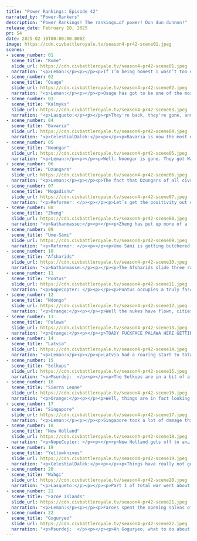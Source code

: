 ```yaml
---
title: "Power Rankings: Episode 42"
narrated_by: "Power-Rankers"
description: "Power Rankings! The rankings…of power! Dun dun dunnnn!"
release_date: February 18, 2025
pr: S4
date: 2025-02-18T00:00:00.000Z
image: https://cdn.civbattleroyale.tv/season4-pr42-scene01.jpeg
scenes:
- scene_number: 01
  scene_title: "Rome"
  slide_url: https://cdn.civbattleroyale.tv/season4-pr42-scene01.jpeg
  narration: "<p>Leman:</p><p></p><p>If I’m being honest I wasn’t too excited about Rome coming into this season. They seemed, to me, to just be another Italian civ. Maybe they’d build a nice little empire on the Mediterranean but fail to project power out from that. They ended up being a much scrappier underdog than I expected.</p><p></p><p>Rome kicked the game off with some decent settling, forming the bones of an empire that looked a lot like what the Normans built last time. Rome fought with some of its neighbors but they really didn’t get going until their wars with Mamluks, wars that left the latter all but completely eliminated and the former holding massive Egyptian cities. With that decisive victory, Rome continued the game by throwing hands with anyone within striking distance. They took cities from Royal Hungary, Burgundy and even Sierra Leone, rising all the way up to 15th on the PRs.</p><p></p><p>However, despite Rome’s scrappy, underdog war declarations, they were never quite able to put together an economy that rivaled the top players. As their neighbors fell, one by one, Rome found themselves sandwiched between rival superpowers: Sierra Leone in Africa and Faroes in Europe. However, that didn’t stop them. In fact, at Rome’s peak, Rome handily and surprisingly defeated Sierra Leone, pushing deep into the Sahara.</p><p> </p><p>However, all of that was cut short by the Faroes who declared war right as Rome was winning in Africa. While Rome was able to make it out of their war with Sierra Leone with their gains intact, they were no match for Faroes.</p><p></p><p>Or so we thought. Rome put everything they had into stopping Faroes at the Alps. And it worked! Faroes was able to capture a few colonies in Spain, France and Corsica, but never was able to break into Rome’s Italian core. It took everything they had but Rome was able to hold off the strongest civ in the game at the time. </p><p></p><p>Unfortunately, they had nothing left when Sierra Leone came back. In subsequent wars Sierra Leone forced Rome out of Africa, out of the Mediterranean, and out of Italy, leaving Rome with Antioch in Greece (and just enough troops to eliminate Kazan of all civs, like what on earth?). Most of what Rome was left with had to be gifted to Faroes for a final peace.</p><p></p><p>Rome was left with just that single Greek city during total war. And it only took two turns for that city to fall to Pontus. But Rome wasn’t quite done yet. As heroically as they had held off Faroes, Rome managed to limp into Rome one final time, before finally being eliminated by Sierra Leone in their eponymous capital city. </p>"
- scene_number: 02
  scene_title: "Osage"
  slide_url: https://cdn.civbattleroyale.tv/season4-pr42-scene02.jpeg
  narration: "<p>Leman:</p><p></p><p>Osage has got to be one of the most memorable civs in the whole BR. They kicked off the whole thing by kicking around, and eventually killing Shawnee. They beat back the much, much more powerful Pueblo, even after Pueblo had citadelled right up to the Osage capital. And then they even killed Crow and warred with Yellowknives during their rise to power. And despite all these achievements Osage never amounted to much in the first 600 turns of the game. Their early warmongering left their stats in the dust, their diplomacy in tatters, and their reputation among the PRs underground. They spent the vast majority of the midgame skirmishing with the Taino and being cut in half by various more powerful North American civs.</p><p></p><p>The turning point came when Wahgi decided that it would build millions and millions of troops, sending their military all across the world, carpeting far away lands with peacekeepers. And Osage looked at that and thought - “I should do that.” And do that they did. While Wahgi’s carpets were oppressive and suffocating, Osages were quirky and charming. The underdog snapped up cities from the strangest civs, taking cities from Rome, Dzungars, and Ikko-Ikki thousands of miles from their North American core in a scattershot attempt to recreate fan favorites from years past like Finland. Everyone loved them. </p><p></p><p>Then, in a cruel twist of fate, Osage was taken down during its prime - a recurring theme in this season. Right after grabbing a few Ikko-Ikki colonies from under their noses, Yellowknives decided to put an end to Osage’s shenanigans, and cut their North American neighbor down in the blink of an eye. They were left with a single city and 100,000 troops scattered around central Asia and western Australia. </p><p></p><p>Unsurprisingly, in Total War, it didn’t take long for New Holland to take out Osage’s final city during total war. But Osage wasn’t quite done yet. Pawhuska’s soldiers were still out there. Popping up in random places. Like Merv. Or Irtysh. Each city capture only lasted a mere turn, the Osage were never able to hold any territory for long.The wily sniper was last spotted in Pataway, only for his insurrection to be put down by the Palawa. That seemed to be the end of the Osage in the civilization battle royale.</p><p></p><p>Or is it?</p><p></p><p>Pawhuska still has a fighting force of 11,866 soldiers spread throughout the world. Who knows what they’ll do in the next episode.</p>"
- scene_number: 03
  scene_title: "Kalmyks"
  slide_url: https://cdn.civbattleroyale.tv/season4-pr42-scene03.jpeg
  narration: "<p>Lasqueto:</p><p></p><p>They're back, they're gone, and they're back again? Nebby needs to install a revolving door on that sub.</p><p>Okay so there's gonna need to be a little explanation. The sudden Kalmyk rererevival isn't just pluck and opportunism; it's a bug, but a hilarious bug. </p><p></p><p>Basically, their UA spawns a cavalry unit at the capital when a city converts to their religion. Sounds simple enough, right? The issue is, Emerald forgot to check if they still own their capital, or control their religion. It's still firing! You might have seen a few wandering Kalmyk knights over the past few episodes. Those weren't survivors; the UA was tryna spawn them in Astrakhan and they got kicked out due to the lack of open borders. </p><p></p><p>Things change a bit when they're at war. Now when the knight spawns, the game reads it as being an enemy unit in the city, and assumes it must have captured it, regardless of defense or hp. So yeah, as long as there's cities converting, the Kalmyks are effectively unkillable. Lacs is aware and it'll probably be patched in the next few episodes, but let's just appreciate it while it lasts. We truly a worthy successor to the likes of Laos and Castile.</p>"
- scene_number: 04
  scene_title: "Bavaria"
  slide_url: https://cdn.civbattleroyale.tv/season4-pr42-scene04.jpeg
  narration: "<p>CelestialDalek:</p><p></p><p>Bavaria is now the most dead civ that’s currently alive and isn’t currently alive because of a hilarious bug. Currently, their last city is in the deep black, and multiple civs have units in range to take it. They’re dead pretty much immediately on the next turn. But hey, I don’t have to write their eulogy, that’s whoever gets them next week’s job.</p>"
- scene_number: 05
  scene_title: "Noongar"
  slide_url: https://cdn.civbattleroyale.tv/season4-pr42-scene05.jpeg
  narration: "<p>Leman:</p><p></p><p>Well. Noongar is gone. They got Wahgi-ed completely. It makes sense. Wahgi’s weakest neighbor collapsed almost immediately after war began. It’s sad to see, but at the end of the day, it’s what we all expected. Noongar has an arctic colony left still and they could potentially linger for a turn or two, but I fully expect Noongar to be Noon-gone next week.</p>"
- scene_number: 06
  scene_title: "Dzungars"
  slide_url: https://cdn.civbattleroyale.tv/season4-pr42-scene06.jpeg
  narration: "<p>Leman:</p><p></p><p>The fact that Dzungars of all civs are looking like they’re going to outlive four civs is insane. I don’t know why Goguryeo hasn’t killed them either.</p>"
- scene_number: 07
  scene_title: "Mogadishu"
  slide_url: https://cdn.civbattleroyale.tv/season4-pr42-scene07.jpeg
  narration: "<p>Reformer: </p><p></p><p>Let’s get the positivity out of the way first: Mogadishu is surviving better than I expected! Sure, Sierra Leone has ravaged the Horn, but other than that, Ndongo and Singapore have largely been focused on other theatres, and Wahgi’s haphazard attacks don’t seem to have touched Mogadishu. Altogether, Mogadishu only lost two cities this episode! How grand. Now that we’re done with positivity, let me remind you it’s been FIVE TURNS. Mogadishu has plenty of time to collapse, and collapse they will. Mogadishu is down to eleven cities, all of them vulnerable to the first serious offensive that comes along. In the meantime, they’ll probably keep on resurrecting Qarmatians for as long as they can. Rock on, baby. </p>"
- scene_number: 08
  scene_title: "Zheng"
  slide_url: https://cdn.civbattleroyale.tv/season4-pr42-scene08.jpeg
  narration: "<p>Nathanmasse:</p><p></p><p>Zheng has put up more of a fight than I expected from them.  Sandwiched between Goguryeo and Wahgi there was little chance they would either respite or opportunities to advance.  But I have to say, they’ve performed better than I feared.  The nukes they’ve been hit with are nothing short of debilitating, but their navy has done a lot of work to keep Wahgi at bay and even managed to flip one or two of Goguryeo’s cities in Hawaii.  </p><p></p><p>The bad news is their stoic defense has come at a heavy cost in men and materiel.  Their military strength has declined by 77% from before Total War, a figure exceeded only by Noongar and Bavaria.  They simply don’t have the depth to recoup these losses and I fear the collapse we began to see at the end of this episode will only accelerate in the next.</p>"
- scene_number: 09
  scene_title: "Ume-Sámi"
  slide_url: https://cdn.civbattleroyale.tv/season4-pr42-scene09.jpeg
  narration: "<p>Reformer: </p><p></p><p>Ume Sámi is getting butchered by…Latvia. And Faroes are here too! Say hi to Faroes! Okay, enough of the background characters. Latvian troops are crossing the Baltic Sea en masse, and Ume Sámi does seem to be putting up some resistance, but the resistance is meager and ineffective. Ume Sámi’s performance in Total War so far is as low energy as their performance overall. Humiliating yet completely in-character. Also in-character is the fact that their stats are buoyed by their respectable tech while their military languishes. It’s just a matter of who gets more of Ume-Sámi land at this point. </p>"
- scene_number: 10
  scene_title: "Afsharids"
  slide_url: https://cdn.civbattleroyale.tv/season4-pr42-scene10.jpeg
  narration: "<p>Nathanmasse:</p><p></p><p>The Afsharids slide three ranks this week, as the full weight of the predicament begins to sink in.  They’ve lost 16 of the 31 cities with which they started Total War, leaving them dead-last just ahead of Noongar (-15 cities) in terms of losses.  Unfortunately, despite their best efforts, things don’t exactly appear to be improving for them either.  Wahgi has taken the lion’s share of the Afsharid’s cities, the Selkups are putting a lot of pressure from the north even with their tech disadvantage, and continuous Kalmyk revolts have weakened their position at the base of the Caucasus.  </p><p></p><p>At least Pontus seems to have faced just as much trouble from Wahgi, giving the Afsharids a somewhat stable border from which to push back to the north and east.  But there’s little hope they will be able to turn this around. They are desperately short of units and the majority of their remaining cities are either puppets and cannot build units or are in revolt (from being captured or from Pontus’ UA).   A few well-placed nukes might be able to halt the Selkup and Wahgi advances but that’s the best they can hope for in the short turn.</p>"
- scene_number: 11
  scene_title: "Pontus"
  slide_url: https://cdn.civbattleroyale.tv/season4-pr42-scene11.jpeg
  narration: "<p>NopeCopter: </p><p></p><p>Pontus occupies a truly fascinating position in the game’s roster right now, where they are completely and utterly out of the running for the title of X4’s winner, and yet they just might be the single most important civ in the game (or at least, they’re not far behind the Wahgi). The reason comes down to their UA: when Pontus defeats an enemy civ’s unit, that enemy civ faces Resistance in every city they own that they did not found. This is a hefty punishment, stopping all production in affected cities, and it’s already been shaping Total War - the Wahgi and Sierra Leone in particular have had large portions of their empire outright shut down. It remains to be seen just how much this will impact the fates of these two powerhouses, but it could be game-changing. As for Pontus themselves… well, again, they’re not going to win, but it’s not like anybody’s in a hurry to eliminate them, either. The Middle East is pretty defensible, and with Sierra Leone and the Afsharids both busy, there’s not much to worry about for now. Make no mistake, eventually somebody will get around to wiping this vector of the Resistance Plague off the map, but it seems likely that they’ll be around to cause problems for their neighbors for plenty of turns to come.</p>"
- scene_number: 12
  scene_title: "Ndongo"
  slide_url: https://cdn.civbattleroyale.tv/season4-pr42-scene12.jpeg
  narration: "<p>Orange:</p><p></p><p>Well the nukes have flown, cities changed hands, and where does Nzinga find herself? In basically the same state as they started. Well, they lost a bit, had some stuff nuked, but it was overall not that bad. But the issue is, while they’ve been thinned down a bit, and Sierra Leone has too, SL still looms much larger. And also SL still has a lot of nukes left. Nzinga really needs to step on the unit production gas and start taking cities before it's too late.</p>"
- scene_number: 13
  scene_title: "Palawa"
  slide_url: https://cdn.civbattleroyale.tv/season4-pr42-scene13.jpeg
  narration: "<p>Orange:</p><p></p><p>TOADY FUCKFACE PALAWA HERE GETTING SAVED BY THEIR OVERLORD WAHGI SO THEY CAN UNJUSTLY OUTLAST THE MUCH BETTER IN EVERY WAY NOONGAR. SCREW YOU PALAWA YOU DON’T DESERVE THIS, YOU NEVER DESERVED THIS. WAHGI SHOULD’VE ROLLED OVER YOU FIRST.</p>"
- scene_number: 14
  scene_title: "Latvia"
  slide_url: https://cdn.civbattleroyale.tv/season4-pr42-scene14.jpeg
  narration: "<p>Leman:</p><p></p><p>Latvia had a roaring start to total war. They wasted no time putting their full carpet to use by annihilating Bavaria, pushing into Ume Sami and kicking Pontus out of Ukraine. They are one of a small handful of civs to end the first episode of Total War with more cities than they started with. Truly a feat to be celebrated – Latvia is doing excellently this total war. </p><p></p><p>That being said, I have to temper the hype a little bit. It before I list all the reason Latvia’s about have a bad episode I want to make it clear – most civs are going to have a bad time. The nature of a civ like Latvia in total war (big army, few techs) is to have an explosive opening and then falter when their standing army is used up and their production cannot keep up with the big dogs. That’s kind of just how Total War works. Latvia’s excellent, excellent opening bodes well for them though, and hopefully have had covered enough ground to weather the oncoming storm.</p><p></p><p>Latvia has used up 58% of their standing army. They used up 300 thousand troops and are left with 220,000. Right on the horizon the Faroe Islands barely lost any of their military and have 550,000 troops. In fact, Latvia might have already peaked. The Faroes have already begun pushing into Scandinavia and, off screen, made some gains. They have ten times Latvia’s production, over double their military, and are sitting 52 nukes. Latvia used up all but four. I’m fairly certain the tides are about to turn, and I hope Latvia can show the same scrappy resolve it showed in this episode, against Faroes next week.</p><p></p>"
- scene_number: 15
  scene_title: "Selkups"
  slide_url: https://cdn.civbattleroyale.tv/season4-pr42-scene15.jpeg
  narration: "<p>Msurdej:  </p><p></p><p>The Selkups are in a bit of a pickle. To the east, Goguryeo holds the line, cities flipping back and forth as units are thrown into the meat grinder. To the south, Selkups are pushing towards the Afsharids, cities like Merv blinking off the map. To the west, Selkups hold the line against the Latvian advance. But Vonya is going to crack eventually. Their production isn't starting to crumble, their effective tech is 0, they can't break 90 techs, and they're about to go bankrupt. Holy Halibuts, the Selkups are just a weaker version of Wahgi. Their holding out for now, but it's only a matter of time before that green turns a shade of red.</p>"
- scene_number: 16
  scene_title: "Sierra Leone"
  slide_url: https://cdn.civbattleroyale.tv/season4-pr42-scene16.jpeg
  narration: "<p>Orange:</p><p></p><p>Well, things are in fact looking good. Ndongo is slowly being whittled down, they’re expanding into Arabia, and they’re looking to push back the Faroes. However, they are still in debt and getting barely any science, and they need those final Future Worlds technologies if they want to properly stand at the top. For now, they are just gonna be sitting here barely out of reach until they can fix this issue.</p>"
- scene_number: 17
  scene_title: "Singapore"
  slide_url: https://cdn.civbattleroyale.tv/season4-pr42-scene17.jpeg
  narration: "<p>Leman:</p><p></p><p>Singapore took a lot of damage this week. They didn’t capture a single city, lost three, and had five more completely vaporized. However, luckily, all of this destruction didn’t take place in their core, but in India. Despite being right next to Wahgi’s core, Singapore was able to, honestly, kind of easily, defend their homeland against millions and millions of Wahgi drones. This is honestly key for them, had the core fallen, Singapore would have been done for. But I guess 25 techs give you some insane defensive benefits. </p><p></p><p>Singapore technically isn’t out of the woods just yet. Wahgi still has the largest military on the planet by an order of magnitude and could technically still make one last push to break them, but I think that Singapore might just be alright. The real task now is to get out from under the Wahgi boot long enough to expand. It’s no use if Singapore can weather Wahgi only to be crushed by Goguryeo later.</p><p></p>"
- scene_number: 18
  scene_title: "New Holland"
  slide_url: https://cdn.civbattleroyale.tv/season4-pr42-scene18.jpeg
  narration: "<p>NopeCopter: </p><p></p><p>New Holland gets off to an… underwhelming start to Total War, owing largely to their abysmal unit carpet. Despite having 20 techs over the Wahgi, they’ve managed to lose multiple cities to the purple horde, and they’re not exactly threatening to retake them just yet. Of course, the expectation is that the Wahgi are going to collapse under their own weight before long, but whether New Holland can reclaim their lost lands and unite South America (and whether they’ll be able to remain competitive even after that) remains to be seen. Losing a lot of the eastern seaboard of North America to the Yellowknives is also rough, and means that New Holland is going to seriously struggle to break out of their home continent and unite the cylinder. On the plus side, though, they have been attacking the Wahgi holdings in Central America - it’s not a whole lot, but at least they’re not entirely on the defensive. Opinions on New Holland’s chances of winning the whole game have soured a lot as a result of this lackluster opening performance, but make no mistake, they’re still a pretty mighty civ - at least on paper. Hopefully they can prove that they can still make things happen in practice, too.</p>"
- scene_number: 19
  scene_title: "Yellowknives"
  slide_url: https://cdn.civbattleroyale.tv/season4-pr42-scene19.jpeg
  narration: "<p>CelestialDalek:</p><p></p><p>Things have really not gone well for the Yellowknives this episode. They haven’t gone Selkups-level bad, but they’ve lost eleven cities. Let that sink in. Eleven cities. Nuke after nuke has been dumped down upon them, Goguryeo has taken their loosely-defended territories in Alaska and Hawaii, and they’ve even lost a former Mexican city to Wahgi. They’re incredibly overwhelmed, stretched across multiple fronts, and not making progress where they should be. The game plan for Akaitcho? Probably take off the loosely-defended East Coast from New Holland, wait for activities in Quebecwahgi territory to fizzle out and attack Faroes from there, and just weather the storm against Goguryeo. It’s going to be a tough path, but Yellowknives is still decidedly in the category of civs that can still win. </p>"
- scene_number: 20
  scene_title: "Wahgi"
  slide_url: https://cdn.civbattleroyale.tv/season4-pr42-scene20.jpeg
  narration: "<p>Lasqueto:</p><p></p><p>Part 1 of total war went about as I expected for Wahgi, i.e very well. They just had so so so many units shit was bound to go crazy. I don’t think people anticipated quite this much chaos though. Cities across the globe flipped back and forth as their peacekeepers suddenly sprang into action. Or I guess they're just keepers now; there's no peace anywhere anymore. The Afsharids and Zheng got crippled, which most people saw coming, and even civs like the Faroes got tied down sorting them out. There was a slight spanner in the works when they got hit with Pontus’ ua though - any captured cities, including all their South American holdings, went into resistance. Remains to be seen how much of an issue this’ll be, but I'm expecting New Holland will probably make gains there soon as a result.</p><p></p><p>Their swathe of newly gained cities in South Asia seem a lot more likely to stick around for now though. The Afsharids got decimated as expected, but I don’t think anyone expected them to do as well against Singapore there. Granted, Singapore’s also gotta contend with Wahgi attacking from the east as well. Speaking of which…</p><p></p><p>Closer to home is a bit of a mixed bag. Noongar got absolutely rolled in just 5 turns, but the main Singapore front has been a lot more contentious. Singapore finished the tech tree before war broke out and has better units, so it's really turning out to be a quality vs quantity kinda situation. </p><p></p><p>Overall though, a very solid performance from Wahgi so far, and they’ve been shunted back up into the top 3 as a result. </p><p></p><p>And that brings us onto the big question: can Wahgi turn their tech deficit around? Things are looking promising, admittedly. With all the peacekeepers dying, their military score got nearly halved, and their debt with it. It's likely they'll start earning science again soon, and it'll probably be quite a lot. I think it's gonna be too little too late though. Wahgi’s in debt because of their huge army, but that's the main thing keeping them relevant. If they lose the army, they'll be making science but still be stuck 20 techs behind the frontrunners for however long it takes to catch up. That delay could prove critical, especially in total war. </p><p></p><p>But hey, at least they aren't the Selkups!</p>"
- scene_number: 21
  scene_title: "Faroe Islands"
  slide_url: https://cdn.civbattleroyale.tv/season4-pr42-scene21.jpeg
  narration: "<p>Leman:</p><p></p><p>Faroes spent the opening salvos of Total War cleaning up all the stupid Wahgi troops all over France and Quebec. This means Faroes was out of the gates a little bit slower than Goguryeo or Wahgi. They managed to capture six total cities, but they lost two and had three of them nuked out of existence, so ended up netting only a single city. That’s not great if I’m being honest, however, it’s not bad and the Faroes are in a fantastic position compared to a lot of other civs.</p><p></p><p>So where is Faroes now? They have the most production on the cylinder. They lost the fewest troops last episode. And they’re starting to push into Ume Sami against Latvia. I think it’s just a matter of time before the full brunt of their navy descends upon their neighbors.</p>"
- scene_number: 22
  scene_title: "Goguryeo"
  slide_url: https://cdn.civbattleroyale.tv/season4-pr42-scene22.jpeg
  narration: "<p>Msurdej:  </p><p></p><p>Ah Goguryeo, what to do about Goguryeo. Sure, they did a mad-lad invasion of Mexico that went nowhere, they've managed to push down into Zheng, and gain several cities to boot, but they've still got issues in terms of military and production. Faroes has better production, and Wahgi has a larger army. Thankfully, most of the massive Wahgi army has been focused elsewhere, and the Faroes are to, dare I say... Faroe way, to cause any issues for Goguryeo at the moment.And both are going to go bankrupt within the next couple of turns.Still, Goguryeo is in a solid position to continue to stay on top. If they muscle out the Zheng, bully the weak units of the overextended Wahgi, use that 6.5k gold a turn to invest in more production and units, push west against the Selkups, and it's likely Goguryeo can ride to victory from here.</p>"
---
```

